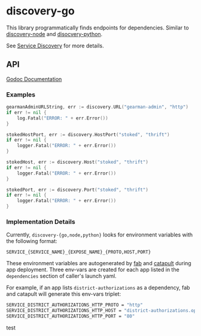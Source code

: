# discovery-go

This library programmatically finds endpoints for dependencies. Similar to [discovery-node](https://github.com/Clever/discovery-node) and [disocvery-python](https://github.com/Clever/discovery-python).


See [Service Discovery](https://clever.atlassian.net/wiki/spaces/ENG/pages/116686857/Discovery) for more details.


## API

[Godoc Documentation](http://godoc.org/github.com/Clever/discovery-go)

### Examples

```go
gearmanAdminURLString, err := discovery.URL("gearman-admin", "http")
if err != nil {
    log.Fatal("ERROR: " + err.Error())
}

stokedHostPort, err := discovery.HostPort("stoked", "thrift")
if err != nil {
    logger.Fatal("ERROR: " + err.Error())
}

stokedHost, err := discovery.Host("stoked", "thrift")
if err != nil {
    logger.Fatal("ERROR: " + err.Error())
}

stokedPort, err := discovery.Port("stoked", "thrift")
if err != nil {
    logger.Fatal("ERROR: " + err.Error())
}
```

### Implementation Details

Currently, `discovery-{go,node,python}` looks for environment variables with the following format:

```
SERVICE_{SERVICE_NAME}_{EXPOSE_NAME}_{PROTO,HOST,PORT}
```

These environment variables are autogenerated by [fab](http://github.com/Clever/fabulaws) and [catapult](http://github.com/Clever/catapult) during app deployment.  Three env-vars are created for each app listed in the `dependencies` section of caller's launch yaml.

For example, if an app lists `district-authorizations` as a dependency, fab and catapult will generate this env-vars triplet:

```bash
SERVICE_DISTRICT_AUTHORIZATIONS_HTTP_PROTO = "http"
SERVICE_DISTRICT_AUTHORIZATIONS_HTTP_HOST = "district-authorizations.ops.clever.com"
SERVICE_DISTRICT_AUTHORIZATIONS_HTTP_PORT = "80"
```

test
